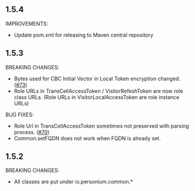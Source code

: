 ## 1.5.4
IMPROVEMENTS:
* Update pom.xml for releasing to Maven central repository

## 1.5.3
BREAKING CHANGES:
* Bytes used for CBC Initial Vector in Local Token encryption changed. ([#73](https://github.com/personium/personium-lib-common/issues/73))
* Role URLs in TransCellAccessToken / VisitorRefeshToken are now role class URLs. (Role URLs in VisitorLocalAccessToken are role instance URLs)

BUG FIXES:
* Role Url in TransCellAccessToken sometimes not preserved with parsing process. ([#70](https://github.com/personium/personium-lib-common/issues/70))
* Common.setFQDN does not work when FQDN is already set.

## 1.5.2
BREAKING CHANGES:
* All classes are put under io.personium.common.*


